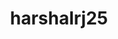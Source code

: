 ---
title: harshalrj25
github: https://github.com/harshalrj25
mode: dark
transition: 1s
score: 75.5
archetype:
- Animation
---